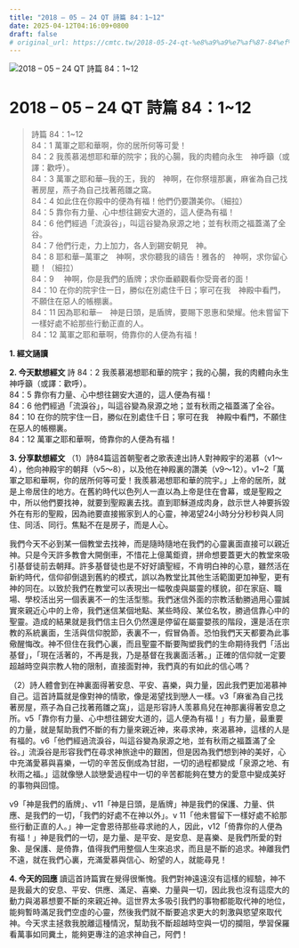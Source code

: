 ```yaml
---
title: "2018 – 05 – 24 QT 詩篇 84：1~12"
date: 2025-04-12T04:16:09+0800
draft: false
# original_url: https://cmtc.tw/2018-05-24-qt-%e8%a9%a9%e7%af%87-84%ef%bc%9a112
---
```


![2018 – 05 – 24 QT 詩篇 84：1\~12](/images/qt.jpg   "2018 – 05 – 24 QT 詩篇 84：1\~12")

# 2018 – 05 – 24 QT 詩篇 84：1\~12

> 詩篇 84：1\~12  
> 84：1 萬軍之耶和華啊，你的居所何等可愛！  
> 84：2 我羨慕渴想耶和華的院宇；我的心腸，我的肉體向永生　神呼籲（或譯：歡呼）。  
> 84：3 萬軍之耶和華─我的王，我的　神啊，在你祭壇那裏，麻雀為自己找著房屋，燕子為自己找著菢雛之窩。  
> 84：4 如此住在你殿中的便為有福！他們仍要讚美你。（細拉）  
> 84：5 靠你有力量、心中想往錫安大道的，這人便為有福！  
> 84：6 他們經過「流淚谷」，叫這谷變為泉源之地；並有秋雨之福蓋滿了全谷。  
> 84：7 他們行走，力上加力，各人到錫安朝見　神。  
> 84：8 耶和華─萬軍之　神啊，求你聽我的禱告！雅各的　神啊，求你留心聽！（細拉）  
> 84：9 　神啊，你是我們的盾牌；求你垂顧觀看你受膏者的面！  
> 84：10 在你的院宇住一日，勝似在別處住千日；寧可在我　神殿中看門，不願住在惡人的帳棚裏。  
> 84：11 因為耶和華─　神是日頭，是盾牌，要賜下恩惠和榮耀。他未嘗留下一樣好處不給那些行動正直的人。  
> 84：12 萬軍之耶和華啊，倚靠你的人便為有福！

**1. 經文誦讀**

**2.  今天默想經文**
詩 84：2 我羨慕渴想耶和華的院宇；我的心腸，我的肉體向永生　神呼籲（或譯：歡呼）。  
84：5 靠你有力量、心中想往錫安大道的，這人便為有福！  
84：6 他們經過「流淚谷」，叫這谷變為泉源之地；並有秋雨之福蓋滿了全谷。  
84：10 在你的院宇住一日，勝似在別處住千日；寧可在我　神殿中看門，不願住在惡人的帳棚裏。  
84：12 萬軍之耶和華啊，倚靠你的人便為有福！

**3. 分享默想經文**
（1）詩84篇這首朝聖者之歌表達出詩人對神殿宇的渴慕（v1～4），他向神殿宇的朝拜（v5～8），以及他在神殿裏的讚美（v9～12）。v1\~2「萬軍之耶和華啊，你的居所何等可愛！我羨慕渴想耶和華的院宇。」上帝的居所，就是上帝居住的地方。在舊約時代以色列人一直以為上帝是住在會幕，或是聖殿之中，所以他們要找神，就要到聖殿裏去找。直到耶穌道成肉身，啟示世人神要拆毀外在有形的聖殿，因為祂要直接搬家到人的心靈，神渴望24小時分分秒秒與人同住、同活、同行。焦點不在是房子，而是人心。

我們今天不必到某一個教堂去找神，而是隨時隨地在我們的心靈裏面直接可以親近神。只是今天許多教會大開倒車，不惜花上億萬鉅資，拼命想要蓋更大的教堂來吸引基督徒前去朝拜。許多基督徒也是不好好讀聖經，不肯明白神的心意，雖然活在新約時代，信仰卻倒退到舊約的模式，誤以為教堂比其他生活範圍更加神聖，更有神的同在。以致於我們在教堂可以表現出一幅敬虔與屬靈的樣貌，卻在家庭、職場、學校活出另一個表裏不一的生活型態。我們迷信外面的宗教活動勝過用心靈誠實來親近心中的上帝，我們迷信某個地點、某些時段、某位名牧，勝過信靠心中的聖靈。造成的結果就是我們信主日久仍然還是停留在屬靈嬰孩的階段，還是活在宗教的系統裏面，生活與信仰脫節，表裏不一，假冒偽善。恐怕我們天天都要為此事儆醒悔改。神不但住在我們心裏，而且聖靈不斷要陶塑我們的生命期待我們「活出基督」，「現在活著的，不再是我，乃是基督在我裏面活著。」正確的信仰就一定要超越時空與宗教人物的限制，直接面對神，我們真的有如此的信心嗎？

（2）詩人體會到在神裏面得著安息、平安、喜樂，與力量，因此我們更加渴慕神自己。這首詩篇就是像對神的情歌，像是渴望找到戀人一樣。v3「麻雀為自己找著房屋，燕子為自己找著菢雛之窩」，這是形容詩人羡慕鳥兒在神那裏得著安息之所。v5「靠你有力量、心中想往錫安大道的，這人便為有福！」有力量，最重要的力量，就是幫助我們不斷的有力量來親近神，來尋求神，來渴慕神，這樣的人是有福的。v6「他們經過流淚谷，叫這谷變為泉源之地，並有秋雨之福蓋滿了全谷。」流淚谷是形容我們在尋求神旅途中的艱困，但是因為我們想到神的美好，心中充滿愛慕與喜樂，一切的辛苦反倒成為甘甜，一切的過程都變成「泉源之地、有秋雨之福。」這就像戀人談戀愛過程中一切的辛苦都能夠在雙方的愛意中變成美好的事物與回憶。

v9「神是我們的盾牌」、v11「神是日頭，是盾牌」神是我們的保護、力量、供應、是我們的一切，「我們的好處不在神以外」。v 11「他未嘗留下一樣好處不給那些行動正直的人。」神一定會恩待那些尋求祂的人，因此，v12「倚靠你的人便為有福！」神是我們的一切，是力量、是平安、是安息、是喜樂、是我們所愛的對象、是保護、是倚靠，值得我們用整個人生來追求，而且是不斷的追求。神離我們不遠，就在我們心裏，充滿愛慕與信心、盼望的人，就能尋見！

**4. 今天的回應**
讀這首詩篇實在覺得很慚愧。我們對神遠遠沒有這樣的經驗，神不是我最大的安息、平安、供應、滿足、喜樂、力量與一切，因此我也沒有這麼大的動力與渴慕想要不斷的來親近神。這世界太多吸引我們的事物都能取代神的地位，能夠暫時滿足我們空虛的心靈，然後我們就不斷要追求更大的刺激與慾望來取代神。今天求主拯救我脫離這種情況，幫助我不斷超越時空與一切的攔阻，學習保羅看萬事如同糞土，能夠更專注的追求神自己，阿們！
